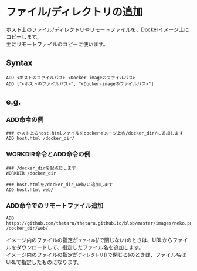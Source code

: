# ファイル/ディレクトリの追加
ホスト上のファイル/ディレクトリやリモートファイルを、Dockerイメージ上にコピーします。  
主にリモートファイルのコピーに使います。
## Syntax
```
ADD <ホストのファイルパス> <Docker-imageのファイルパス>
ADD ["<ホストのファイルパス>", "<Docker-imageのファイルパス>"]
```
## e.g.
### ADD命令の例
```
### ホスト上のhost.htmlファイルをdockerイメージ上の/docker_dir/に追加します
ADD host.html /docker_dir/
```
### WORKDIR命令とADD命令の例
```
### /docker_dirを起点にします
WORKDIR /docker_dir

### host.htmlを/docker_dir_web/に追加します
ADD host.html web/
```
### ADD命令でのリモートファイル追加
```
ADD https://github.com/thetaru/thetaru.github.io/blob/master/images/neko.png /docker_dir/web/
```
イメージ内のファイルの指定が`ファイル`(/で閉じない)のときは、URLからファイルをダウンロードして、指定したファイル名を追加します。  
イメージ内のファイルの指定が`ディレクトリ`(/で閉じる)のときは、ファイル名はURLで指定したものになります。
